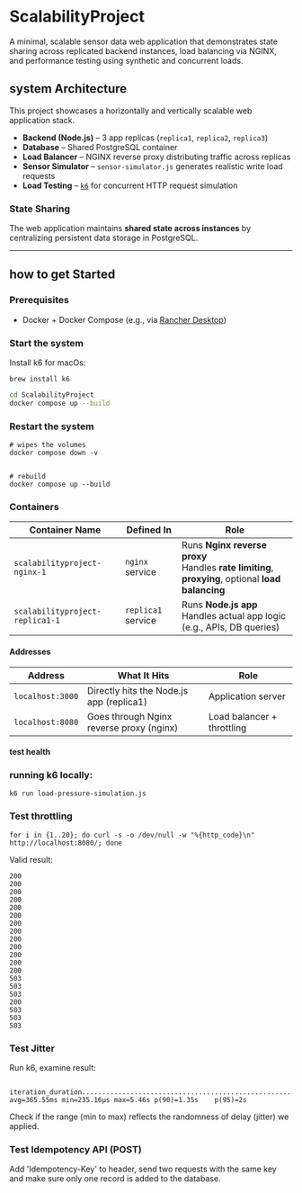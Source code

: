 # ScalabilityProject

A minimal, scalable sensor data web application that demonstrates state sharing across replicated backend instances, load balancing via NGINX, and performance testing using synthetic and concurrent loads.

## system Architecture

This project showcases a horizontally and vertically scalable web application stack.

- **Backend (Node.js)** – 3 app replicas (`replica1`, `replica2`, `replica3`)
- **Database** – Shared PostgreSQL container
- **Load Balancer** – NGINX reverse proxy distributing traffic across replicas
- **Sensor Simulator** – `sensor-simulator.js` generates realistic write load requests
- **Load Testing** – [`k6`](https://k6.io/) for concurrent HTTP request simulation

### State Sharing

The web application maintains **shared state across instances** by centralizing persistent data storage in PostgreSQL.

---

## how to get Started

### Prerequisites

- Docker + Docker Compose (e.g., via [Rancher Desktop](https://rancherdesktop.io/))

### Start the system

Install k6 for macOs:
```
brew install k6
```

```bash
cd ScalabilityProject
docker compose up --build
```

### Restart the system
```
# wipes the volumes
docker compose down -v


# rebuild
docker compose up --build
```

### Containers
| Container Name                  | Defined In         | Role                                                                                                  |
| ------------------------------- | ------------------ | ----------------------------------------------------------------------------------------------------- |
| `scalabilityproject-nginx-1`    | `nginx` service    | Runs **Nginx reverse proxy** <br>Handles **rate limiting**, **proxying**, optional **load balancing** |
| `scalabilityproject-replica1-1` | `replica1` service | Runs **Node.js app** <br>Handles actual app logic (e.g., APIs, DB queries)                            |

#### Addresses
| Address          | What It Hits                             | Role                       |
| ---------------- | ---------------------------------------- | -------------------------- |
| `localhost:3000` | Directly hits the Node.js app (replica1) | Application server         |
| `localhost:8080` | Goes through Nginx reverse proxy (nginx) | Load balancer + throttling |

#### test health

### running k6 locally:
```
k6 run load-pressure-simulation.js
```

### Test throttling
```
for i in {1..20}; do curl -s -o /dev/null -w "%{http_code}\n" http://localhost:8080/; done
```
Valid result:
```
200
200
200
200
200
200
200
200
200
200
200
200
200
503
503
503
200
503
503
503
```

### Test Jitter
Run k6, examine result:
```
    iteration_duration......................................................: avg=365.55ms min=235.16µs max=5.46s p(90)=1.35s    p(95)=2s      
```
Check if the range (min to max) reflects the randomness of delay (jitter) we applied.

### Test Idempotency API (POST)
Add 'Idempotency-Key' to header, send two requests with the same key and make sure only one record is added to the database.